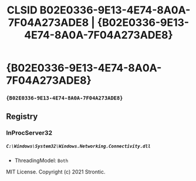 ﻿---
title: "CLSID B02E0336-9E13-4E74-8A0A-7F04A273ADE8 | {B02E0336-9E13-4E74-8A0A-7F04A273ADE8}"
excerpt: What is COM-Object CLSID B02E0336-9E13-4E74-8A0A-7F04A273ADE8?
---

# {B02E0336-9E13-4E74-8A0A-7F04A273ADE8}

### `{B02E0336-9E13-4E74-8A0A-7F04A273ADE8}`

## Registry


### InProcServer32

##### `C:\Windows\System32\Windows.Networking.Connectivity.dll`
* ThreadingModel: `Both`

MIT License. Copyright (c) 2021 Strontic.


